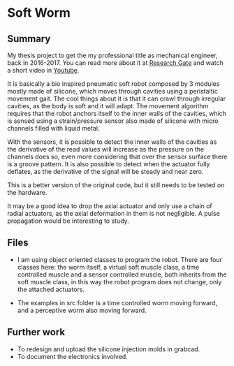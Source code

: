 # Soft Worm

## Summary

My thesis project to get the my professional title as mechanical engineer, back in 2016-2017. You can read more about it at 
[Research Gate](https://www.researchgate.net/publication/332063464_An_earthworm-inspired_soft_robot_with_perceptive_artificial_skin) and watch a short video
in [Youtube](https://www.youtube.com/watch?v=FZ2wraRIhEo).

It is basically a bio inspired pneumatic soft robot composed by 3 modules mostly made of silicone, which moves through cavities using a peristaltic movement gait. The cool things about it is that it can crawl through irregular cavities, as the body is soft and it will adapt.
The movement algorithm requires that the robot anchors itself to the inner walls of the cavities, which is sensed using a strain/pressure sensor also made of silicone with micro channels filled with liquid metal. 

With the sensors, it is possible to detect the inner walls of the cavities as the derivative of the read values will increase as the pressure on the channels does so, even more considering that over the sensor surface there is a groove pattern. It is also possible to detect when the actuator fully deflates, as the derivative of the signal will be steady and near zero.

This is a better version of the original code, but it still needs to be tested on the hardware.

It may be a good idea to drop the axial actuator and only use a chain of radial actuators, as the axial deformation in them is not negligible. A pulse propagation would be interesting to study.

## Files

- I am using object oriented classes to program the robot. There are four classes here: the worm itself, a virtual soft muscle class, a time controlled muscle and a sensor controlled muscle, both inherits from the soft muscle class, in this way the robot program does not change, only the attached actuators.

- The examples in src folder is a time controlled worm moving forward, and a perceptive worm also moving forward.

## Further work

- To redesign and upload the silicone injection molds in grabcad.
- To document the electronics involved. 
